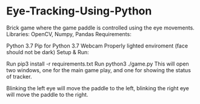 # Eye-Tracking-Using-Python
Brick game where the game paddle is controlled using the eye movements. Libraries: OpenCV, Numpy, Pandas
Requirements:

Python 3.7
Pip for Python 3.7
Webcam
Properly lighted enviroment (face should not be dark)
Setup & Run:

Run pip3 install -r requirements.txt
Run python3 ./game.py
This will open two windows, one for the main game play, and one for showing the status of tracker.

Blinking the left eye will move the paddle to the left, blinking the right eye will move the paddle to the right.
